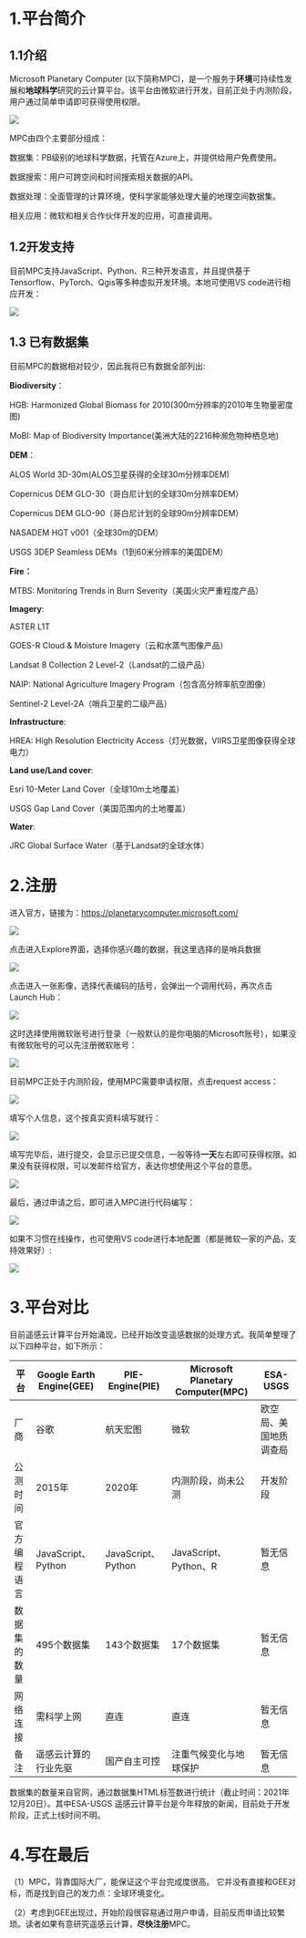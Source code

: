 # 1.平台简介

## 1.1介绍

Microsoft Planetary Computer (以下简称MPC)，是一个服务于**环境**可持续性发展和**地球科学**研究的云计算平台。该平台由微软进行开发，目前正处于内测阶段，用户通过简单申请即可获得使用权限。

![](http://pics.landcover100.com/pics//image/20211220225209.png)

MPC由四个主要部分组成：

数据集：PB级别的地球科学数据，托管在Azure上，并提供给用户免费使用。

数据搜索：用户可跨空间和时间搜索相关数据的API。

数据处理：全面管理的计算环境，使科学家能够处理大量的地理空间数据集。

相关应用：微软和相关合作伙伴开发的应用，可直接调用。



## 1.2开发支持

目前MPC支持JavaScript、Python、R三种开发语言，并且提供基于Tensorflow、PyTorch、Qgis等多种虚拟开发环境。本地可使用VS code进行相应开发：

![](http://pics.landcover100.com/pics//image/20211220224006.png)

## 1.3 已有数据集

目前MPC的数据相对较少，因此我将已有数据全部列出:

**Biodiversity**：

HGB: Harmonized Global Biomass for 2010(300m分辨率的2010年生物量密度图)

MoBI: Map of Biodiversity Importance(美洲大陆的2216种濒危物种栖息地)

**DEM**：

ALOS World 3D-30m(ALOS卫星获得的全球30m分辨率DEM)

Copernicus DEM GLO-30（哥白尼计划的全球30m分辨率DEM）

Copernicus DEM GLO-90（哥白尼计划的全球90m分辨率DEM）

NASADEM HGT v001（全球30m的DEM）

USGS 3DEP Seamless DEMs（1到60米分辨率的美国DEM）

**Fire：**

MTBS: Monitoring Trends in Burn Severity（美国火灾严重程度产品）

**Imagery**:

ASTER L1T

GOES-R Cloud & Moisture Imagery（云和水蒸气图像产品）

Landsat 8 Collection 2 Level-2（Landsat的二级产品）

NAIP: National Agriculture Imagery Program（包含高分辨率航空图像）

Sentinel-2 Level-2A（哨兵卫星的二级产品）

**Infrastructure**:

HREA: High Resolution Electricity Access（灯光数据，VIIRS卫星图像获得全球电力）

**Land use/Land cover**:

Esri 10-Meter Land Cover（全球10m土地覆盖）

USGS Gap Land Cover（美国范围内的土地覆盖）

**Water**:

JRC Global Surface Water（基于Landsat的全球水体）

# 2.注册

进入官方，链接为：https://planetarycomputer.microsoft.com/

![](http://pics.landcover100.com/pics//image/20211220230340.png)

点击进入Explore界面，选择你感兴趣的数据，我这里选择的是哨兵数据

![](http://pics.landcover100.com/pics//image/20211220231117.png)

点击进入一张影像，选择代表编码的括号，会弹出一个调用代码，再次点击Launch Hub：

![](http://pics.landcover100.com/pics//image/20211220231359.png)

这时选择使用微软账号进行登录（一般默认的是你电脑的Microsoft账号），如果没有微软账号的可以先注册微软账号：

![](http://pics.landcover100.com/pics//image/20211220231527.png)

目前MPC正处于内测阶段，使用MPC需要申请权限，点击request access：

![](http://pics.landcover100.com/pics//image/20211220231859.png)

填写个人信息，这个按真实资料填写就行：

![](http://pics.landcover100.com/pics//image/20211220232045.png)

填写完毕后，进行提交，会显示已提交信息，一般等待**一天**左右即可获得权限。如果没有获得权限，可以发邮件给官方，表达你想使用这个平台的意愿。

![](http://pics.landcover100.com/pics//image/20211220232300.png)

最后，通过申请之后，即可进入MPC进行代码编写：

![](http://pics.landcover100.com/pics//image/20211220232516.png)

如果不习惯在线操作，也可使用VS code进行本地配置（都是微软一家的产品，支持效果好）:

![](http://pics.landcover100.com/pics//image/20211220232719.png)

# 3.平台对比

目前遥感云计算平台开始涌现，已经开始改变遥感数据的处理方式。我简单整理了以下四种平台，如下所示：

| 平台         | Google Earth Engine(GEE) | PIE-Engine(PIE)    | Microsoft Planetary Computer(MPC) | ESA-USGS               |
| ------------ | ------------------------ | ------------------ | --------------------------------- | ---------------------- |
| 厂商         | 谷歌                     | 航天宏图           | 微软                              | 欧空局、美国地质调查局 |
| 公测时间     | 2015年                   | 2020年             | 内测阶段，尚未公测                | 开发阶段               |
| 官方编程语言 | JavaScript、Python       | JavaScript、Python | JavaScript、Python、R             | 暂无信息               |
| 数据集的数量 | 495个数据集              | 143个数据集        | 17个数据集                        | 暂无信息               |
| 网络连接     | 需科学上网               | 直连               | 直连                              | 暂无信息               |
| 备注         | 遥感云计算的行业先驱     | 国产自主可控       | 注重气候变化与地球保护            | 暂无信息               |

数据集的数量来自官网，通过数据集HTML标签数进行统计（截止时间：2021年12月20日）。其中ESA-USGS 遥感云计算平台是今年释放的新闻，目前处于开发阶段，正式上线时间不明。

# 4.写在最后

（1）MPC，背靠国际大厂，能保证这个平台完成度很高。 它并没有直接和GEE对标，而是找到自己的发力点：全球环境变化。

（2）考虑到GEE出现过，开始阶段很容易通过用户申请，目前反而申请比较繁琐。读者如果有意研究遥感云计算，**尽快注册**MPC。

